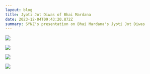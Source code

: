 ```yaml
---
layout: blog
title: Jyoti Jot Diwas of Bhai Mardana
date: 2023-12-04T09:43:20.872Z
summary: SYNZ's presentation on Bhai Mardana's Jyoti Jot Diwas
---
```

![](img/screenshot-2023-12-04-at-3.14.58 pm.png)

![](img/screenshot-2023-12-04-at-3.15.37 pm.png)

![](img/screenshot-2023-12-04-at-3.16.14 pm.png)

![](img/screenshot-2023-12-04-at-3.16.42 pm.png)